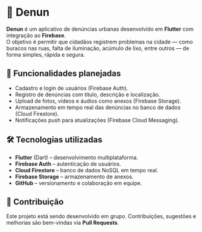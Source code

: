 # 📱 Denun

**Denun** é um aplicativo de denúncias urbanas desenvolvido em **Flutter** com integração ao **Firebase**.  
O objetivo é permitir que cidadãos registrem problemas na cidade — como buracos nas ruas, falta de iluminação, acúmulo de lixo, entre outros — de forma simples, rápida e segura.

## 🚀 Funcionalidades planejadas
- Cadastro e login de usuários (Firebase Auth).
- Registro de denúncias com título, descrição e localização.
- Upload de fotos, vídeos e áudios como anexos (Firebase Storage).
- Armazenamento em tempo real das denúncias no banco de dados (Cloud Firestore).
- Notificações push para atualizações (Firebase Cloud Messaging).

## 🛠️ Tecnologias utilizadas
- **Flutter** (Dart) – desenvolvimento multiplataforma.
- **Firebase Auth** – autenticação de usuários.
- **Cloud Firestore** – banco de dados NoSQL em tempo real.
- **Firebase Storage** – armazenamento de anexos.
- **GitHub** – versionamento e colaboração em equipe.

## 🤝 Contribuição
Este projeto está sendo desenvolvido em grupo. Contribuições, sugestões e melhorias são bem-vindas via **Pull Requests**.
